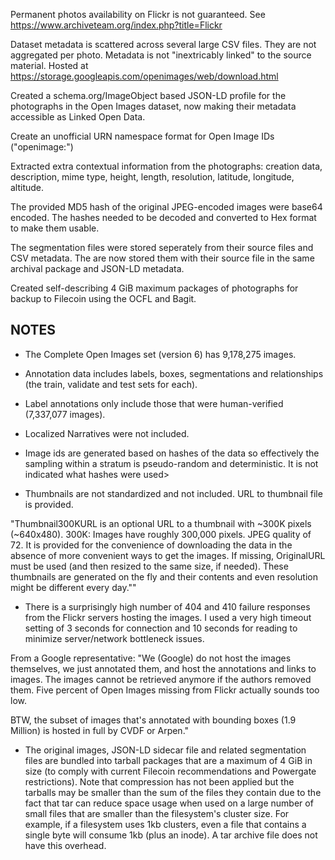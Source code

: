 Permanent photos availability on Flickr is not guaranteed. See https://www.archiveteam.org/index.php?title=Flickr

Dataset metadata is scattered across several large CSV files. They are not aggregated per photo. Metadata is not "inextricably linked" to the source material. Hosted at https://storage.googleapis.com/openimages/web/download.html

Created a schema.org/ImageObject based JSON-LD profile for the photographs in the Open Images dataset, now making their metadata accessible as Linked Open Data.

Create an unofficial URN namespace format for Open Image IDs ("openimage:<ImageID>")

Extracted extra contextual information from the photographs: creation data, description, mime type, height, length, resolution, latitude, longitude, altitude.

The provided MD5 hash of the original JPEG-encoded images were base64 encoded. The hashes needed to be decoded and converted to Hex format to make them usable.

The segmentation files were stored seperately from their source files and CSV metadata. The are now stored them with their source file in the same archival package and JSON-LD metadata.

Created self-describing 4 GiB maximum packages of photographs for backup to Filecoin using the OCFL and Bagit.

NOTES
-----
* The Complete Open Images set (version 6) has 9,178,275 images. 

* Annotation data includes labels, boxes, segmentations and relationships (the train, validate and test sets for each). 

* Label annotations only include those that were human-verified (7,337,077 images).

* Localized Narratives were not included. 

* Image ids are generated based on hashes of the data so effectively the sampling within a stratum is pseudo-random and deterministic. It is not indicated what hashes were used>

* Thumbnails are not standardized and not included. URL to thumbnail file is provided.

"Thumbnail300KURL is an optional URL to a thumbnail with ~300K pixels (~640x480). 300K: Images have roughly 300,000 pixels. JPEG quality of 72. It is provided for the convenience of downloading the data in the absence of more convenient ways to get the images. If missing, OriginalURL must be used (and then resized to the same size, if needed). These thumbnails are generated on the fly and their contents and even resolution might be different every day."" 

* There is a surprisingly high number of 404 and 410 failure responses from the Flickr servers hosting the images. I used a very high timeout setting of 3 seconds for connection and 10 seconds for reading to minimize server/network bottleneck issues.

From a Google representative: "We (Google) do not host the images themselves, we just annotated them, and host the annotations and links to images. The images cannot be retrieved anymore if the authors removed them. Five percent of Open Images missing from Flickr actually sounds too low.

BTW, the subset of images that's annotated with bounding boxes (1.9 Million) is hosted in full by CVDF or Arpen."

* The original images, JSON-LD sidecar file and related segmentation files are bundled into tarball packages that are a maximum of 4 GiB in size (to comply with current Filecoin recommendations and Powergate restrictions). Note that compression has not been applied but the tarballs may be smaller than the sum of the files they contain due to the fact that tar can reduce space usage when used on a large number of small files that are smaller than the filesystem's cluster size. For example, if a filesystem uses 1kb clusters, even a file that contains a single byte will consume 1kb (plus an inode). A tar archive file does not have this overhead.